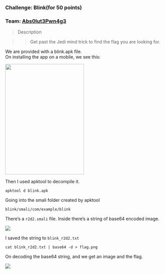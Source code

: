 ### Challenge: Blink(for 50 points)

### Team: <a href="https://ctftime.org/team/72103">Abs0lut3Pwn4g3</a>

> Description

>>Get past the Jedi mind trick to find the flag you are looking for.

We are provided with a blink.apk file. <br>
On installing the app on a mobile, we see this:

<img src="https://raw.githubusercontent.com/Eshaan7/BSidesSF_CTF_2019_datadumps/master/50_blink_COMPLETE/appMobileSS.png" width="250px" height="350px">

Then I used apktool to decompile it.

    apktool d blink.apk

Going into the smali folder created by apktool

    blink/smali/com/example/blink

There’s a `r2d2.smali` file. Inside there’s a string of base64 encoded image.

<img src="https://raw.githubusercontent.com/Eshaan7/BSidesSF_CTF_2019_datadumps/master/50_blink_COMPLETE/r2d2img.png">

I saved the string to `blink_r2d2.txt`

    cat blink_r2d2.txt | base64 -d > flag.png

On decoding the base64 string, and we get an image and the flag.

<img src="https://raw.githubusercontent.com/Eshaan7/BSidesSF_CTF_2019_datadumps/master/50_blink_COMPLETE/flag.jpg">

